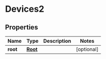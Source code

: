 

# Devices2

## Properties

Name | Type | Description | Notes
------------ | ------------- | ------------- | -------------
**root** | [**Root**](Root.md) |  |  [optional]




